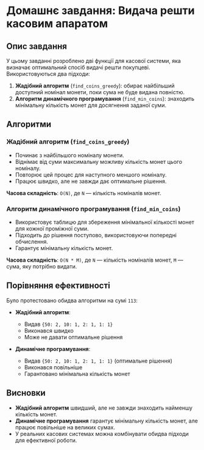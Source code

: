 # Домашнє завдання: Видача решти касовим апаратом

## Опис завдання

У цьому завданні розроблено дві функції для касової системи, яка визначає оптимальний спосіб видачі решти покупцеві. Використовуються два підходи:

1. **Жадібний алгоритм** (`find_coins_greedy`): обирає найбільший доступний номінал монети, поки сума не буде видана повністю.
2. **Алгоритм динамічного програмування** (`find_min_coins`): знаходить мінімальну кількість монет для досягнення заданої суми.

## Алгоритми

### Жадібний алгоритм (`find_coins_greedy`)

- Починає з найбільшого номіналу монети.
- Віднімає від суми максимальну можливу кількість монет цього номіналу.
- Повторює цей процес для наступного меншого номіналу.
- Працює швидко, але не завжди дає оптимальне рішення.

**Часова складність**: `O(N)`, де `N` — кількість номіналів монет.

### Алгоритм динамічного програмування (`find_min_coins`)

- Використовує таблицю для збереження мінімальної кількості монет для кожної проміжної суми.
- Підходить до рішення поступово, використовуючи попередні обчислення.
- Гарантує мінімальну кількість монет.

**Часова складність**: `O(N * M)`, де `N` — кількість номіналів монет, `M` — сума, яку потрібно видати.

## Порівняння ефективності

Було протестовано обидва алгоритми на сумі `113`:

- **Жадібний алгоритм**:

  - Видав `{50: 2, 10: 1, 2: 1, 1: 1}`
  - Виконався швидко
  - Може не давати оптимальне рішення

- **Динамічне програмування**:
  - Видав `{50: 2, 10: 1, 2: 1, 1: 1}` (оптимальне рішення)
  - Виконався повільніше
  - Гарантовано мінімальна кількість монет

## Висновки

- **Жадібний алгоритм** швидший, але не завжди знаходить найменшу кількість монет.
- **Динамічне програмування** гарантує мінімальну кількість монет, але працює повільніше на великих сумах.
- У реальних касових системах можна комбінувати обидва підходи для ефективної роботи.
